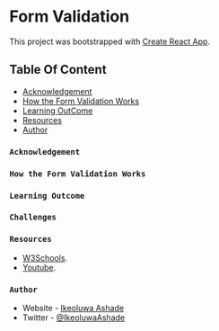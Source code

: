 # Form Validation

This project was bootstrapped with [Create React App](https://github.com/facebook/create-react-app).

## Table Of Content

- [Acknowledgement](#Acknowledgement)
- [How the Form Validation Works](#How-it-Works)
- [Learning OutCome](#Learning-OutCome)
- [Resources](#Resources)
- [Author](#Author)

### `Acknowledgement`



### `How the Form Validation Works`


### `Learning Outcome`


### `Challenges`


### `Resources`

- [W3Schools](https://www.w3schools.com).
- [Youtube](https://youtu.be.com/).



### `Author`

- Website - [Ikeoluwa Ashade](https://github.com/IkeoluwaAshade/)
- Twitter - [@IkeoluwaAshade](https://www.twitter.com/IkeoluwaAshade/)


